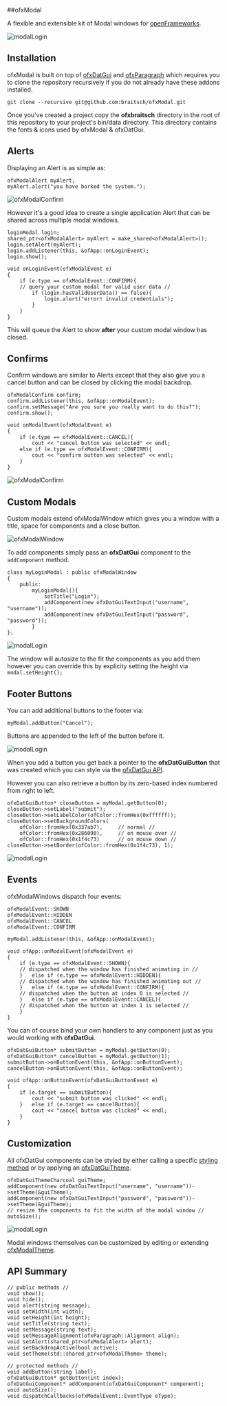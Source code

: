 ##ofxModal

A flexible and extensible kit of Modal windows for [openFrameworks](http://openframeworks.cc/).

![modalLogin](./readme-imgs/login-window-4.png)

## Installation

ofxModal is built on top of [ofxDatGui](https://github.com/braitsch/ofxDatGui) and [ofxParagraph](https://github.com/braitsch/ofxParagraph) which requires you to clone the repository recursively if you do not already have these addons installed.

	git clone --recursive git@github.com:braitsch/ofxModal.git


Once you've created a project copy the **ofxbraitsch** directory in the root of this repository to your project's bin/data directory. This directory contains the fonts & icons used by ofxModal & ofxDatGui.

## Alerts
Displaying an Alert is as simple as:

	ofxModalAlert myAlert;
	myAlert.alert("you have borked the system.");

![ofxModalConfirm](./readme-imgs/alert-window.png)

However it's a good idea to create a single application Alert that can be shared across multiple modal windows.

	loginModal login;
	shared_ptr<ofxModalAlert> myAlert = make_shared<ofxModalAlert>();
	login.setAlert(myAlert);
	login.addListener(this, &ofApp::onLoginEvent);
	login.show();
	
	void onLoginEvent(ofxModalEvent e)
	{
		if (e.type == ofxModalEvent::CONFIRM){
		// query your custom modal for valid user data //
			if (login.hasValidUserData() == false){
				login.alert("error! invalid credentials");
			}
		}
	}
	
This will queue the Alert to show **after** your custom modal window has closed.

## Confirms
Confirm windows are similar to Alerts except that they also give you a cancel button and can be closed by clicking the modal backdrop.

	ofxModalConfirm confirm;
	confirm.addListener(this, &ofApp::onModalEvent);
	confirm.setMessage("Are you sure you really want to do this?");
	confirm.show();
	
	void onModalEvent(ofxModalEvent e)
	{
		if (e.type == ofxModalEvent::CANCEL){
			cout << "cancel button was selected" << endl;
		else if (e.type == ofxModalEvent::CONFIRM){
			cout << "confirm button was selected" << endl;
		}
	}

![ofxModalConfirm](./readme-imgs/confirm-window.png)


## Custom Modals

Custom modals extend ofxModalWindow which gives you a window with a title, space for components and a close button.

![ofxModalWindow](./readme-imgs/blank-window.png)

To add components simply pass an **ofxDatGui** component to the ``addComponent`` method.

	class myLoginModal : public ofxModalWindow
	{
		public:
			myLoginModal(){
				setTitle("Login");
				addComponent(new ofxDatGuiTextInput("username", "username"));
				addComponent(new ofxDatGuiTextInput("password", "password"));
			}
	};

![modalLogin](./readme-imgs/login-window-1.png)

The window will autosize to the fit the components as you add them however you can override this by explicity setting the height via ``modal.setHeight();``

## Footer Buttons

You can add additional buttons to the footer via:

	myModal.addButton("Cancel");

Buttons are appended to the left of the button before it.

![modalLogin](./readme-imgs/login-window-2.png)

When you add a button you get back a pointer to the **ofxDatGuiButton** that was created which you can style via the [ofxDatGui API](http://braitsch.github.io/ofxDatGui/index.html#api).

However you can also retrieve a button by its zero-based index numbered from right to left.

	ofxDatGuiButton* closeButton = myModal.getButton(0);
	closeButton->setLabel("submit");
	closeButton->setLabelColor(ofColor::fromHex(0xffffff));
	closeButton->setBackgroundColors(
		ofColor::fromHex(0x337ab7),		// normal //
		ofColor::fromHex(0x286090), 	// on mouse over //
		ofColor::fromHex(0x1f4c73)		// on mouse down //
	closeButton->setBorder(ofColor::fromHex(0x1f4c73), 1);

![modalLogin](./readme-imgs/login-window-3.png)

## Events

ofxModalWindows dispatch four events:

	ofxModalEvent::SHOWN
	ofxModalEvent::HIDDEN
	ofxModalEvent::CANCEL
	ofxModalEvent::CONFIRM

	myModal.addListener(this, &ofApp::onModalEvent);

	void ofApp::onModalEvent(ofxModalEvent e)
	{
		if (e.type == ofxModalEvent::SHOWN){
		// dispatched when the window has finished animating in //
		}	else if (e.type == ofxModalEvent::HIDDEN){
		// dispatched when the window has finished animating out //
		}	else if (e.type == ofxModalEvent::CONFIRM){
		// dispatched when the button at index 0 is selected //
		}	else if (e.type == ofxModalEvent::CANCEL){
		// dispatched when the button at index 1 is selected //
		}
	}
	
You can of course bind your own handlers to any component just as you would working with **ofxDatGui**.

	ofxDatGuiButton* submitButton = myModal.getButton(0);
	ofxDatGuiButton* cancelButton = myModal.getButton(1);
	submitButton->onButtonEvent(this, &ofApp::onButtonEvent);
	cancelButton->onButtonEvent(this, &ofApp::onButtonEvent);

	void ofApp::onButtonEvent(ofxDatGuiButtonEvent e)
	{
		if (e.target == submitButton){
			cout << "submit button was clicked" << endl;
		}	else if (e.target == cancelButton){
			cout << "cancel button was clicked" << endl;
		}
	}
	
## Customization

All ofxDatGui components can be styled by either calling a specific [styling method](http://braitsch.github.io/ofxDatGui/index.html#api) or by applying an [ofxDatGuiTheme](http://braitsch.github.io/ofxDatGui/themes.html).

	ofxDatGuiThemeCharcoal guiTheme;
	addComponent(new ofxDatGuiTextInput("username", "username"))->setTheme(&guiTheme);
	addComponent(new ofxDatGuiTextInput("password", "password"))->setTheme(&guiTheme);
	// resize the components to fit the width of the modal window //
	autoSize();

![modalLogin](./readme-imgs/login-window-4.png)

Modal windows themselves can be customized by editing or extending [ofxModalTheme](https://github.com/braitsch/ofxModal/blob/master/src/themes/ofxModalTheme.h).

## API Summary

	// public methods //
	void show();
	void hide();
	void alert(string message);
	void setWidth(int width);
	void setHeight(int height);
	void setTitle(string text);
	void setMessage(string text);
	void setMessageAlignment(ofxParagraph::Alignment align);
	void setAlert(shared_ptr<ofxModalAlert> alert);
	void setBackdropActive(bool active);
	void setTheme(std::shared_ptr<ofxModalTheme> theme);

	// protected methods //
	void addButton(string label);
	ofxDatGuiButton* getButton(int index);
	ofxDatGuiComponent* addComponent(ofxDatGuiComponent* component);
	void autoSize();
	void dispatchCallbacks(ofxModalEvent::EventType eType);
